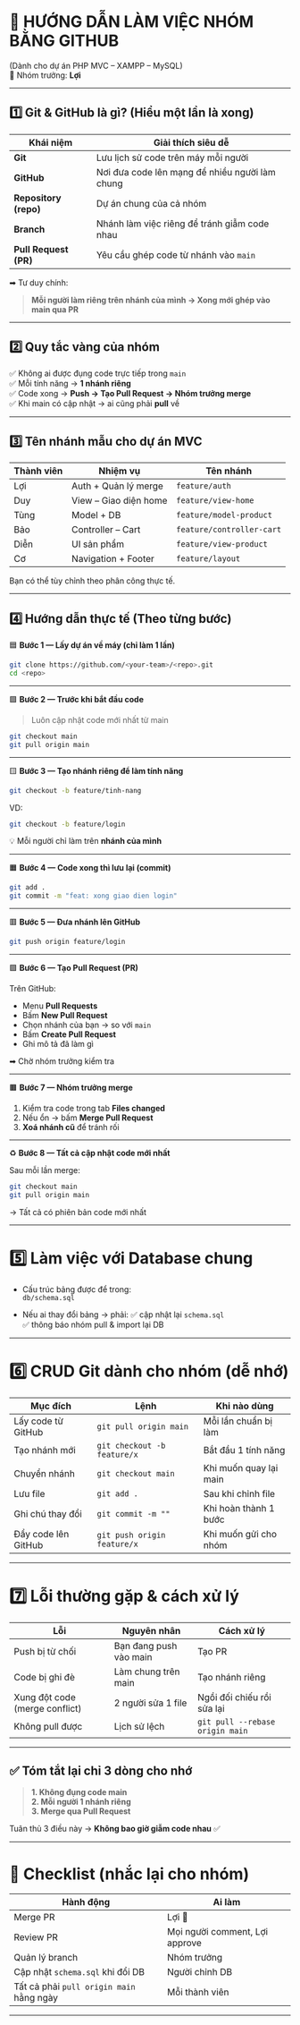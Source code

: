 
# 🚀 HƯỚNG DẪN LÀM VIỆC NHÓM BẰNG GITHUB  
(Dành cho dự án PHP MVC – XAMPP – MySQL)  
👑 Nhóm trưởng: **Lợi**

---

## 1️⃣ Git & GitHub là gì? (Hiểu một lần là xong)

| Khái niệm | Giải thích siêu dễ |
|---------|------------------|
| **Git** | Lưu lịch sử code trên máy mỗi người |
| **GitHub** | Nơi đưa code lên mạng để nhiều người làm chung |
| **Repository (repo)** | Dự án chung của cả nhóm |
| **Branch** | Nhánh làm việc riêng để tránh giẫm code nhau |
| **Pull Request (PR)** | Yêu cầu ghép code từ nhánh vào `main` |

➡ Tư duy chính:  
> **Mỗi người làm riêng trên nhánh của mình → Xong mới ghép vào main qua PR**

---

## 2️⃣ Quy tắc vàng của nhóm

✅ Không ai được đụng code trực tiếp trong `main`  
✅ Mỗi tính năng → **1 nhánh riêng**  
✅ Code xong → **Push → Tạo Pull Request → Nhóm trưởng merge**  
✅ Khi main có cập nhật → ai cũng phải **pull** về

---

## 3️⃣ Tên nhánh mẫu cho dự án MVC

| Thành viên | Nhiệm vụ | Tên nhánh |
|-----------|---------|----------|
| Lợi | Auth + Quản lý merge | `feature/auth` |
| Duy | View – Giao diện home | `feature/view-home` |
| Tùng | Model + DB | `feature/model-product` |
| Bảo | Controller – Cart | `feature/controller-cart` |
| Diễn | UI sản phẩm | `feature/view-product` |
| Cơ | Navigation + Footer | `feature/layout` |

Bạn có thể tùy chỉnh theo phân công thực tế.

---

## 4️⃣ Hướng dẫn thực tế (Theo từng bước)

🟦 **Bước 1 — Lấy dự án về máy (chỉ làm 1 lần)**

```bash
git clone https://github.com/<your-team>/<repo>.git
cd <repo>
```

---

🟩 **Bước 2 — Trước khi bắt đầu code**

> Luôn cập nhật code mới nhất từ main

```bash
git checkout main
git pull origin main
```

---

🟨 **Bước 3 — Tạo nhánh riêng để làm tính năng**

```bash
git checkout -b feature/tinh-nang
```

VD:
```bash
git checkout -b feature/login
```

💡 Mỗi người chỉ làm trên **nhánh của mình**

---

🟧 **Bước 4 — Code xong thì lưu lại (commit)**

```bash
git add .
git commit -m "feat: xong giao dien login"
```

---

🟥 **Bước 5 — Đưa nhánh lên GitHub**

```bash
git push origin feature/login
```

---

🟪 **Bước 6 — Tạo Pull Request (PR)**

Trên GitHub:
- Menu **Pull Requests**
- Bấm **New Pull Request**
- Chọn nhánh của bạn → so với `main`
- Bấm **Create Pull Request**
- Ghi mô tả đã làm gì

➡ Chờ nhóm trưởng kiểm tra

---

🟫 **Bước 7 — Nhóm trưởng merge**

1. Kiểm tra code trong tab **Files changed**  
2. Nếu ổn → bấm **Merge Pull Request**  
3. **Xoá nhánh cũ** để tránh rối

---

♻️ **Bước 8 — Tất cả cập nhật code mới nhất**

Sau mỗi lần merge:

```bash
git checkout main
git pull origin main
```

→ Tất cả có phiên bản code mới nhất

---

# 5️⃣ Làm việc với Database chung

- Cấu trúc bảng được để trong:  
  `db/schema.sql`

- Nếu ai thay đổi bảng → phải:
  ✅ cập nhật lại `schema.sql`  
  ✅ thông báo nhóm pull & import lại DB

---

# 6️⃣ CRUD Git dành cho nhóm (dễ nhớ)

| Mục đích | Lệnh | Khi nào dùng |
|--------|------|-------------|
| Lấy code từ GitHub | `git pull origin main` | Mỗi lần chuẩn bị làm |
| Tạo nhánh mới | `git checkout -b feature/x` | Bắt đầu 1 tính năng |
| Chuyển nhánh | `git checkout main` | Khi muốn quay lại main |
| Lưu file | `git add .` | Sau khi chỉnh file |
| Ghi chú thay đổi | `git commit -m ""` | Khi hoàn thành 1 bước |
| Đẩy code lên GitHub | `git push origin feature/x` | Khi muốn gửi cho nhóm |

---

# 7️⃣ Lỗi thường gặp & cách xử lý

| Lỗi | Nguyên nhân | Cách xử lý |
|----|-------------|-----------|
| Push bị từ chối | Bạn đang push vào main | Tạo PR |
| Code bị ghi đè | Làm chung trên main | Tạo nhánh riêng |
| Xung đột code (merge conflict) | 2 người sửa 1 file | Ngồi đối chiếu rồi sửa lại |
| Không pull được | Lịch sử lệch | `git pull --rebase origin main` |

---

## ✅ Tóm tắt lại chỉ 3 dòng cho nhớ

> **1. Không đụng code main**  
> **2. Mỗi người 1 nhánh riêng**  
> **3. Merge qua Pull Request**

Tuân thủ 3 điều này → **Không bao giờ giẫm code nhau** ✅

---

# 📌 Checklist (nhắc lại cho nhóm)

| Hành động | Ai làm |
|---------|--------|
| Merge PR | Lợi 👑 |
| Review PR | Mọi người comment, Lợi approve |
| Quản lý branch | Nhóm trưởng |
| Cập nhật `schema.sql` khi đổi DB | Người chỉnh DB |
| Tất cả phải `pull origin main` hằng ngày | Mỗi thành viên |

---

